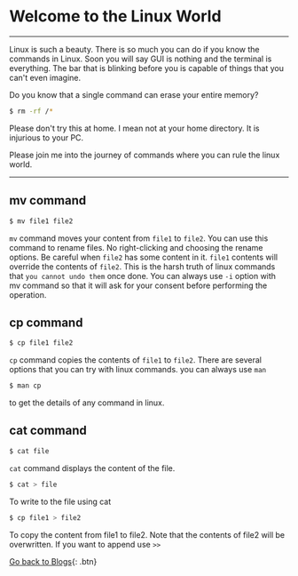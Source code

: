 # Welcome to the Linux World
* * *
Linux is such a beauty. There is so much you can do if you know the commands in Linux. Soon you will say GUI is nothing
and the terminal is everything. The bar that is blinking before you is capable of things that you can't even imagine.

Do you know that a single command can erase your entire memory?

```bash
$ rm -rf /*
```
Please don't try this at home. I mean not at your home directory. It is injurious to your PC.

Please join me into the journey of commands where you can rule the linux world.

* * *

## mv command
```bash
$ mv file1 file2
```
`mv` command moves your content from `file1` to `file2`. You can use this command to rename files. No right-clicking and choosing the rename options. Be careful when `file2` has some content in it. `file1` contents will override the contents of `file2`. This is the harsh truth of linux commands that `you cannot undo them` once done. You can always use `-i` option with mv command so that it will ask for your consent before performing the operation.

## cp command
```bash
$ cp file1 file2
```
`cp` command copies the contents of `file1` to `file2`. There are several options that you can try with linux commands.
you can always use `man`
```bash
$ man cp
```
to get the details of any command in linux.
## cat command
```bash
$ cat file
```
`cat` command displays the content of the file. 
```bash
$ cat > file
```
To write to the file using cat
```bash
$ cp file1 > file2
```
To copy the content from file1 to file2. Note that the contents of file2 will be overwritten. If you want to append use `>>`

[Go back to Blogs](../Blogs.md){: .btn}
